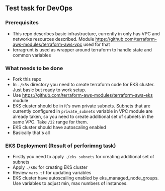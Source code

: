 ## Test task for DevOps 

### Prerequisites
- This repo describes basic infrastructure, currently in only has VPC and networks resources described. Module https://github.com/terraform-aws-modules/terraform-aws-vpc used for that
- terragrunt is used as wrapper around terraform to handle state and common variables

### What needs to be done
- Fork this repo
- In `./k8s` directory you need to create terraform code for EKS cluster. Just basic but ready to work setup.
- Use https://github.com/terraform-aws-modules/terraform-aws-eks module
- EKS cluster should be in it's own private subnets. Subnets that are currently configured in `private_subnets` variable in VPC module are already taken, so you need to create additional set of subnets in the same VPC. Take `/22` range for them.
- EKS cluster should have autoscaling enabled
- Basically that's all

### EKS Deployment (Result of perforimng task)
- Firstly you need to apply `./eks_subnets` for creating additional set of subnets
- Apply `./k8s` for creating EKS cluster
- Review `vars.tf` for updating variables
- EKS cluster have autoscailing enabled by eks_managed_node_groups. Use variables to adjust min, max numbers of instances.